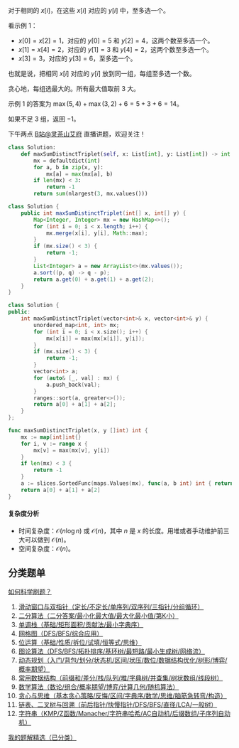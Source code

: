 对于相同的 $x[i]$，在这些 $x[i]$ 对应的 $y[i]$ 中，至多选一个。

看示例 1：

- $x[0]=x[2]=1$，对应的 $y[0]=5$ 和 $y[2]=4$，这两个数至多选一个。
- $x[1]=x[4]=2$，对应的 $y[1]=3$ 和 $y[4]=2$，这两个数至多选一个。
- $x[3]=3$，对应的 $y[3]=6$，至多选一个。

也就是说，把相同 $x[i]$ 对应的 $y[i]$ 放到同一组，每组至多选一个数。

贪心地，每组选最大的。所有最大值取前 $3$ 大。

示例 1 的答案为 $\max(5,4) + \max(3,2) + 6 = 5+3+6=14$。

如果不足 $3$ 组，返回 $-1$。

下午两点 [B站@灵茶山艾府](https://space.bilibili.com/206214) 直播讲题，欢迎关注！

```py [sol-Python3]
class Solution:
    def maxSumDistinctTriplet(self, x: List[int], y: List[int]) -> int:
        mx = defaultdict(int)
        for a, b in zip(x, y):
            mx[a] = max(mx[a], b)
        if len(mx) < 3:
            return -1
        return sum(nlargest(3, mx.values()))
```

```java [sol-Java]
class Solution {
    public int maxSumDistinctTriplet(int[] x, int[] y) {
        Map<Integer, Integer> mx = new HashMap<>();
        for (int i = 0; i < x.length; i++) {
            mx.merge(x[i], y[i], Math::max);
        }
        if (mx.size() < 3) {
            return -1;
        }
        List<Integer> a = new ArrayList<>(mx.values());
        a.sort((p, q) -> q - p);
        return a.get(0) + a.get(1) + a.get(2);
    }
}
```

```cpp [sol-C++]
class Solution {
public:
    int maxSumDistinctTriplet(vector<int>& x, vector<int>& y) {
        unordered_map<int, int> mx;
        for (int i = 0; i < x.size(); i++) {
            mx[x[i]] = max(mx[x[i]], y[i]);
        }
        if (mx.size() < 3) {
            return -1;
        }
        vector<int> a;
        for (auto& [_, val] : mx) {
            a.push_back(val);
        }
        ranges::sort(a, greater<>());
        return a[0] + a[1] + a[2];
    }
};
```

```go [sol-Go]
func maxSumDistinctTriplet(x, y []int) int {
	mx := map[int]int{}
	for i, v := range x {
		mx[v] = max(mx[v], y[i])
	}
	if len(mx) < 3 {
		return -1
	}
	a := slices.SortedFunc(maps.Values(mx), func(a, b int) int { return b - a })
	return a[0] + a[1] + a[2]
}
```

#### 复杂度分析

- 时间复杂度：$\mathcal{O}(n\log n)$ 或 $\mathcal{O}(n)$，其中 $n$ 是 $x$ 的长度。用堆或者手动维护前三大可以做到 $\mathcal{O}(n)$。
- 空间复杂度：$\mathcal{O}(n)$。

## 分类题单

[如何科学刷题？](https://leetcode.cn/circle/discuss/RvFUtj/)

1. [滑动窗口与双指针（定长/不定长/单序列/双序列/三指针/分组循环）](https://leetcode.cn/circle/discuss/0viNMK/)
2. [二分算法（二分答案/最小化最大值/最大化最小值/第K小）](https://leetcode.cn/circle/discuss/SqopEo/)
3. [单调栈（基础/矩形面积/贡献法/最小字典序）](https://leetcode.cn/circle/discuss/9oZFK9/)
4. [网格图（DFS/BFS/综合应用）](https://leetcode.cn/circle/discuss/YiXPXW/)
5. [位运算（基础/性质/拆位/试填/恒等式/思维）](https://leetcode.cn/circle/discuss/dHn9Vk/)
6. [图论算法（DFS/BFS/拓扑排序/基环树/最短路/最小生成树/网络流）](https://leetcode.cn/circle/discuss/01LUak/)
7. [动态规划（入门/背包/划分/状态机/区间/状压/数位/数据结构优化/树形/博弈/概率期望）](https://leetcode.cn/circle/discuss/tXLS3i/)
8. [常用数据结构（前缀和/差分/栈/队列/堆/字典树/并查集/树状数组/线段树）](https://leetcode.cn/circle/discuss/mOr1u6/)
9. [数学算法（数论/组合/概率期望/博弈/计算几何/随机算法）](https://leetcode.cn/circle/discuss/IYT3ss/)
10. [贪心与思维（基本贪心策略/反悔/区间/字典序/数学/思维/脑筋急转弯/构造）](https://leetcode.cn/circle/discuss/g6KTKL/)
11. [链表、二叉树与回溯（前后指针/快慢指针/DFS/BFS/直径/LCA/一般树）](https://leetcode.cn/circle/discuss/K0n2gO/)
12. [字符串（KMP/Z函数/Manacher/字符串哈希/AC自动机/后缀数组/子序列自动机）](https://leetcode.cn/circle/discuss/SJFwQI/)

[我的题解精选（已分类）](https://github.com/EndlessCheng/codeforces-go/blob/master/leetcode/SOLUTIONS.md)
